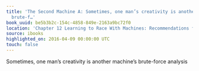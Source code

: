 ```yaml
---
title: 'The Second Machine A: Sometimes, one man’s creativity is another machine’s
  brute-f…'
book_uuid: be5b3b2c-154c-4858-849e-2163a9bc72f0
location: 'Chapter 12 Learning to Race With Machines: Recommendations for Individuals'
source: ibooks
highlighted_on: 2016-04-09 00:00:00 UTC
touch: false
---
```


Sometimes, one man’s creativity is another machine’s brute-force analysis